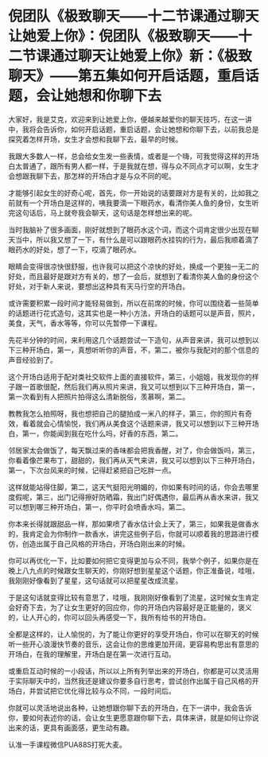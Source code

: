 # 倪团队《极致聊天——十二节课通过聊天让她爱上你》：倪团队《极致聊天——十二节课通过聊天让她爱上你》新：《极致聊天》——第五集如何开启话题，重启话题，会让她想和你聊下去

大家好，我是艾克，欢迎来到让她爱上你，便越来越爱你的聊天技巧，在这一讲中，我将会告诉你，如何开启话题，重启话题，会让她想和你聊下去，以前我总是探究着怎样开场，女生才会想和我聊下去，最早的时候。

我跟大多数人一样，总会给女生发一些表情，或者是一个嗨，可我觉得这样的开场白太普通了，跟所有男人都一样，于是我就在想，得与众不同点才可以啊，女生才会想跟我聊下去，那怎样的开场白才是与众不同的呢。

才能够引起女生的好奇心呢，首先，你一开始说的话要跟对方是有关的，比如我之前就有一个开场白是这样的，咦我要滴一下眼药水，看清你美人鱼的身份，女生听完这句话后，马上就夸我会聊天，这句话是怎样想出来的呢。

当时我脑补了很多画面，刚好就想到了眼药水这个词，而这个词肯定很少出现在聊天当中，所以我又想了一下，有什么是可以跟眼药水挂钩的行为，最后我顺着滴了眼药水的好处，想了一下，哎滴了眼药水。

眼睛会变得很凉快很舒服，也许我可以把这个凉快的好处，换成一个更独一无二的好处，而且最好是跟对方有关的，想了一会后，就想到了看清你美人鱼的身份这个好处，对于新人来说，要想出这种具有天马行空的开场白。

或许需要积累一段时间才能轻易做到，所以在前席的时候，你可以围绕着一些简单的话题进行花式造句，这其实也是一种小方法，开场白的话题可以是声音，照片，美食，天气，香水等等，你可以先暂停一下课程。

先花半分钟的时间，来利用这几个话题尝试一下造句，从声音来讲，我可以想到以下三种开场白，第一，真想听听你的声音，不，第二，被你与我配对的那个信息的声音经验到了。

这个开场白适用于配对类社交软件上面的直接软件，第三，小姐姐，我发现你的样子跟一首歌很配，然后我们再从照片来讲，我又可以想到以下三种开场白，第一，第一次看到有人把照片拍得这么清新脱俗，羡慕啊，第二。

教教我怎么拍照呀，我也想把自己的腿拍成一米八的样子，第三，你的照片有奇效，看着就会心情愉悦，我们再从美食这个话题来讲，我又可以想到以下三种开场白，第一，你能闻到我在吃什么吗，好香的东西，第二。

邻居家太会做饭了，每天飘过来的香味都会把我香醒，对了，你会做饭吗，第三，你看着像芒果布丁，甜甜的，我们再从天气来讲，我又可以想到以下三种开场白，第一，下次台风来的时候，记得赶紧把自己吃胖一点。

这样就能站得住脚，第二，这天气挺阳光明媚的，你如果有时间的话，你会去哪里度假呢，第三，出门记得擦好防晒霜，我出门好偶遇你，最后再从香水来讲，我又可以想到哪三种开场白，第一，你平时会喷香水吗，第二。

你本来长得就跟甜品一样，那如果喷了香水估计会上天了，第三，如果我是做香水的，我肯定会为你制作一款香水，讲完这些例子后，你就可以顺着我的思路进行模仿，创造出属于自己风格的开场白，开场白刚出来的时候。

你可以再优化一下，比如要如何把它变得更加与众不同，我举个例子，如果你是在晚上八九点的时候跟女生聊天的，你刚好想到星星这个话题，你正准备说，哇哦，我刚刚好像看到了星星，这句话就可以把星星改成流星。

于是这句话就变得比较有意思了，哇哦，我刚刚好像看到了流星，这时候女生肯定会好奇下去，为了让女生更好的回应你，你的开场白内容最好是正能量的，褒义的，让人开心的，你可以回头再感受一下，我所有给书的开场白。

全都是这样的，让人愉悦的，为了能让你更好的享受开场白，你可以在聊天的时候听一些开心浪漫快节奏的音乐，这会让你的思维更加开阔，更容易构思出有意思的开场白，在我的理解里，开场白是在第一次进行互动。

或重启互动时候的一小段话，所以以上所有列举出来的开场白，你都是可以灵活用于实际聊天中的，当然我还是建议你要多自行思考，尝试创作出属于自己风格的开场白，并尝试把它优化得比较与众不同，一段时间后。

你就可以灵活地说出各种，让她想跟你聊下去的开场白，在下一讲中，我会告诉你，要如何表述你的话，会让女生更愿意跟你聊下去，具体来讲，就是如何让你说出来的话，更具有画面感，更生动有趣。

认准一手课程微信PUA88S打死大麦。
